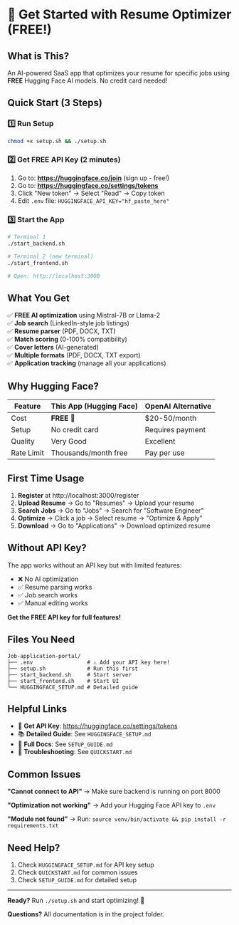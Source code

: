 # 🚀 Get Started with Resume Optimizer (FREE!)

## What is This?

An AI-powered SaaS app that optimizes your resume for specific jobs using **FREE** Hugging Face AI models. No credit card needed!

## Quick Start (3 Steps)

### 1️⃣ Run Setup
```bash
chmod +x setup.sh && ./setup.sh
```

### 2️⃣ Get FREE API Key (2 minutes)
1. Go to: **https://huggingface.co/join** (sign up - free!)
2. Go to: **https://huggingface.co/settings/tokens**
3. Click "New token" → Select "Read" → Copy token
4. Edit `.env` file: `HUGGINGFACE_API_KEY="hf_paste_here"`

### 3️⃣ Start the App
```bash
# Terminal 1
./start_backend.sh

# Terminal 2 (new terminal)
./start_frontend.sh

# Open: http://localhost:3000
```

## What You Get

✅ **FREE AI optimization** using Mistral-7B or Llama-2  
✅ **Job search** (LinkedIn-style job listings)  
✅ **Resume parser** (PDF, DOCX, TXT)  
✅ **Match scoring** (0-100% compatibility)  
✅ **Cover letters** (AI-generated)  
✅ **Multiple formats** (PDF, DOCX, TXT export)  
✅ **Application tracking** (manage all your applications)  

## Why Hugging Face?

| Feature | This App (Hugging Face) | OpenAI Alternative |
|---------|------------------------|-------------------|
| Cost | **FREE** 🎉 | $20-50/month |
| Setup | No credit card | Requires payment |
| Quality | Very Good | Excellent |
| Rate Limit | Thousands/month free | Pay per use |

## First Time Usage

1. **Register** at http://localhost:3000/register
2. **Upload Resume** → Go to "Resumes" → Upload your resume
3. **Search Jobs** → Go to "Jobs" → Search for "Software Engineer"
4. **Optimize** → Click a job → Select resume → "Optimize & Apply"
5. **Download** → Go to "Applications" → Download optimized resume

## Without API Key?

The app works without an API key but with limited features:
- ❌ No AI optimization
- ✅ Resume parsing works
- ✅ Job search works
- ✅ Manual editing works

**Get the FREE API key for full features!**

## Files You Need

```
Job-application-portal/
├── .env                 # ⚠️ Add your API key here!
├── setup.sh             # Run this first
├── start_backend.sh     # Start server
├── start_frontend.sh    # Start UI
└── HUGGINGFACE_SETUP.md # Detailed guide
```

## Helpful Links

- 🔑 **Get API Key**: https://huggingface.co/settings/tokens
- 📚 **Detailed Guide**: See `HUGGINGFACE_SETUP.md`
- 📖 **Full Docs**: See `SETUP_GUIDE.md`
- 🐛 **Troubleshooting**: See `QUICKSTART.md`

## Common Issues

**"Cannot connect to API"**
→ Make sure backend is running on port 8000

**"Optimization not working"**
→ Add your Hugging Face API key to `.env`

**"Module not found"**
→ Run: `source venv/bin/activate && pip install -r requirements.txt`

## Need Help?

1. Check `HUGGINGFACE_SETUP.md` for API key setup
2. Check `QUICKSTART.md` for common issues
3. Check `SETUP_GUIDE.md` for detailed setup

---

**Ready?** Run `./setup.sh` and start optimizing! 🚀

**Questions?** All documentation is in the project folder.


